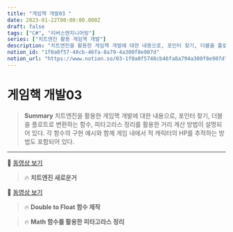 ```yaml
---
title: "게임핵 개발03 "
date: 2023-01-22T00:00:00.000Z
draft: false
tags: ["C#", "리버스엔지니어링"]
series: ["치트엔진 활용 게임핵 개발"]
description: "치트엔진을 활용한 게임핵 개발에 대한 내용으로, 포인터 찾기, 더블을 플로트로 변환하는 함수, 피타고라스 정리를 활용한 거리 계산 방법이 설명되어 있다. 각 함수의 구현 예시와 함께 게임 내에서 적 캐릭터의 HP를 추적하는 방법도 포함되어 있다."
notion_id: "1f0a0f57-48cb-46fa-8a79-4a300f8e907d"
notion_url: "https://www.notion.so/03-1f0a0f5748cb46fa8a794a300f8e907d"
---
```


# 게임핵 개발03 

> **Summary**
> 치트엔진을 활용한 게임핵 개발에 대한 내용으로, 포인터 찾기, 더블을 플로트로 변환하는 함수, 피타고라스 정리를 활용한 거리 계산 방법이 설명되어 있다. 각 함수의 구현 예시와 함께 게임 내에서 적 캐릭터의 HP를 추적하는 방법도 포함되어 있다.

---

🎥 [동영상 보기](https://youtu.be/9J4yQ6wny_s)

> 🔥 ****치트엔진 새로운거****

🎥 [동영상 보기](https://www.youtube.com/watch?v=qud3UbDIiUA&list=PLnIaYcDMsScxvz3yyClxLU9W6upAUyPzc&index=14)

> 🔥 ****Double to Float 함수 제작****

> 🔥 ****Math 함수를 활용한 피타고라스 정리****

